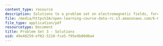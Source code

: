 ```yaml
---
content_type: resource
description: Solutions to a problem set on electromagnetic fields, forces, and motion.
file: /media/https%3A/open-learning-course-data-rc.s3.amazonaws.com/6-641-electromagnetic-fields-forces-and-motion-spring-2009/49e48259ef025210fce5f95e9b00d0a4_MIT6_641s09_sol_pset03.pdf
file_type: application/pdf
resourcetype: Document
title: Problem Set 3 - Solutions
uid: 49e48259-ef02-5210-fce5-f95e9b00d0a4
---
```

